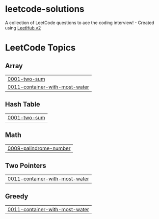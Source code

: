 # leetcode-solutions
A collection of LeetCode questions to ace the coding interview! - Created using [LeetHub v2](https://github.com/arunbhardwaj/LeetHub-2.0)

<!---LeetCode Topics Start-->
# LeetCode Topics
## Array
|  |
| ------- |
| [0001-two-sum](https://github.com/Ashu12019/leetcode-solutions/tree/master/0001-two-sum) |
| [0011-container-with-most-water](https://github.com/Ashu12019/leetcode-solutions/tree/master/0011-container-with-most-water) |
## Hash Table
|  |
| ------- |
| [0001-two-sum](https://github.com/Ashu12019/leetcode-solutions/tree/master/0001-two-sum) |
## Math
|  |
| ------- |
| [0009-palindrome-number](https://github.com/Ashu12019/leetcode-solutions/tree/master/0009-palindrome-number) |
## Two Pointers
|  |
| ------- |
| [0011-container-with-most-water](https://github.com/Ashu12019/leetcode-solutions/tree/master/0011-container-with-most-water) |
## Greedy
|  |
| ------- |
| [0011-container-with-most-water](https://github.com/Ashu12019/leetcode-solutions/tree/master/0011-container-with-most-water) |
<!---LeetCode Topics End-->